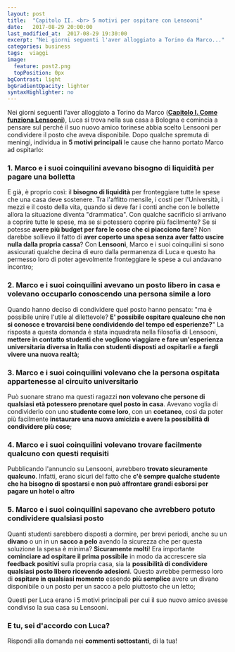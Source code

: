 ```yaml
---
layout: post
title:  "Capitolo II. <br> 5 motivi per ospitare con Lensooni"
date:   2017-08-29 20:00:00
last_modified_at:  2017-08-29 19:30:00
excerpt: "Nei giorni seguenti l'aver alloggiato a Torino da Marco..."
categories: business
tags:  viaggi
image:
  feature: post2.png
  topPosition: 0px
bgContrast: light 
bgGradientOpacity: lighter
syntaxHighlighter: no
---
```


Nei giorni seguenti l'aver alloggiato a Torino da Marco (**[Capitolo I. Come funziona Lensooni](http://www.lensooni.it/blog/come-funziona-Lensooni)**), Luca si trova nella sua casa a Bologna e comincia a pensare sul perché il suo nuovo amico torinese abbia scelto Lensooni per condividere il posto che aveva disponibile.
Dopo qualche spremuta di meningi, individua in **5 motivi principali** le cause che hanno portato Marco ad ospitarlo:

<div class="img_1 img_1--fullContainer img--Leading" style="background-image: url(./assets/images/liquidità.png);"></div>

### 1. Marco e i suoi coinquilini avevano bisogno di liquidità per pagare una bolletta

E già, è proprio così: il **bisogno di liquidità** per fronteggiare tutte le spese che una casa deve sostenere. Tra l'affitto mensile, i costi per l'Università, i mezzi e il costo della vita, quando si deve far i conti anche con le bollette allora la situazione diventa "drammatica". Con qualche sacrificio si arrivano a coprire tutte le spese, ma se si potessero coprire più facilmente? Se si potesse **avere più budget per fare le cose che ci piacciono fare**? Non darebbe sollievo il fatto di **aver coperto una spesa senza aver fatto uscire nulla dalla propria cassa**? 
Con **Lensooni**, Marco e i suoi coinquilini si sono assicurati qualche decina di euro dalla permanenza di Luca e questo ha permesso loro di poter agevolmente fronteggiare le spese a cui andavano incontro;

<div class="img_1 img_1--fullContainer img--Leading" style="background-image: url(./assets/images/nuovaconoscenza.png);"></div>

### 2. Marco e i suoi coinquilini avevano un posto libero in casa e volevano occuparlo conoscendo una persona simile a loro

Quando hanno deciso di condividere quel posto hanno pensato: "ma è possibile unire l'utile al dilettevole? **E' possibile ospitare qualcuno che non si conosce e trovarcisi bene condividendo del tempo ed esperienze?**" La risposta a questa domanda è stata inquadrata nella filosofia di Lensooni, **mettere in contatto studenti che vogliono viaggiare e fare un'esperienza universitaria diversa in Italia con studenti disposti ad ospitarli e a fargli vivere una nuova realtà**;

<div class="img_1 img_1--fullContainer img--Leading" style="background-image: url(./assets/images/circuitouniv.png);"></div>

### 3. Marco e i suoi coinquilini volevano che la persona ospitata appartenesse al circuito universitario

Può suonare strano ma questi ragazzi **non volevano che persone di qualsiasi età potessero prenotare quel posto in casa**. Avevano voglia di condividerlo con uno **studente come loro**, con un **coetaneo**, così da poter più facilmente **instaurare una nuova amicizia e avere la possibilità di condividere più cose**;

<div class="img_1 img_1--fullContainer img--Leading" style="background-image: url(./assets/images/facilità.png);"></div>

### 4. Marco e i suoi coinquilini volevano trovare facilmente qualcuno con questi requisiti

Pubblicando l'annuncio su Lensooni, avrebbero **trovato sicuramente qualcuno**. Infatti, erano sicuri del fatto che **c'è sempre qualche studente che ha bisogno di spostarsi e non può affrontare grandi esborsi per pagare un hotel o altro**

<div class="img_1 img_1--fullContainer img--Leading" style="background-image: url(./assets/images/qualsiasiposto.png);"></div>

### 5. Marco e i suoi coinquilini sapevano che avrebbero potuto condividere qualsiasi posto

Quanti studenti sarebbero disposti a dormire, per brevi periodi, anche su un **divano** o un in un **sacco a pelo** avendo la sicurezza che per questa soluzione la spesa è minima? **Sicuramente molti**! Era importante **cominciare ad ospitare il prima possibile** in modo da accrescere sia **feedback positivi** sulla propria casa, sia la **possibilità di condividere qualsiasi posto libero ricevendo adesioni**. Questo avrebbe permesso loro di **ospitare in qualsiasi momento** essendo **più semplice** avere un divano disponibile o un posto per un sacco a pelo piuttosto che un letto;

Questi per Luca erano i 5 motivi principali per cui il suo nuovo amico avesse condiviso la sua casa su Lensooni. 

### E tu, sei d'accordo con Luca?

Rispondi alla domanda nei **commenti sottostanti**, di la tua!
